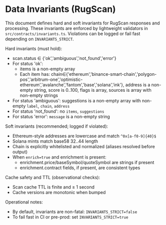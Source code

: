 # Data Invariants (RugScan)

This document defines hard and soft invariants for RugScan responses and processing. These invariants are enforced by lightweight validators in `src/contracts/invariants.ts`. Violations can be logged or fail fast depending on `INVARIANTS_STRICT`.

Hard invariants (must hold):
- scan.status ∈ {'ok','ambiguous','not_found','error'}
- For status 'ok':
  - items is a non-empty array
  - Each item has: chain∈{'ethereum','binance-smart-chain','polygon-pos','arbitrum-one','optimistic-ethereum','avalanche','fantom','base','solana','ink'}, address is a non-empty string, score is 0..100, flags is array, sources is array with non-empty strings
- For status 'ambiguous': suggestions is a non-empty array with non-empty `label`, `chain`, `address`
- For status 'not_found': no `items`, `suggestions`
- For status 'error': `message` is a non-empty string

Soft invariants (recommended; logged if violated):
- Ethereum-style addresses are lowercase and match `^0x[a-f0-9]{40}$`
- Solana mints match base58 32..44 length
- Chain is explicitly whitelisted and normalized (aliases resolved before output)
- When `enrich=true` and enrichment is present:
  - enrichment.price/baseSymbol/quoteSymbol are strings if present
  - enrichment.contract fields, if present, are consistent types

Cache safety and TTL (observational checks):
- Scan cache TTL is finite and ≥ 1 second
- Cache versions are monotonic when bumped

Operational notes:
- By default, invariants are non-fatal: `INVARIANTS_STRICT=false`
- To fail fast in CI or pre-prod: set `INVARIANTS_STRICT=true`


